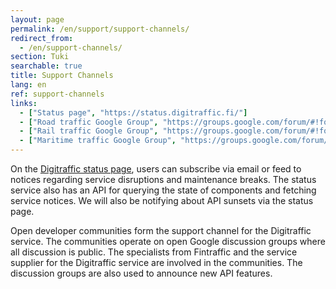 ```yaml
---
layout: page
permalink: /en/support/support-channels/
redirect_from:
  - /en/support-channels/
section: Tuki
searchable: true
title: Support Channels
lang: en
ref: support-channels
links:
  - ["Status page", "https://status.digitraffic.fi/"]
  - ["Road traffic Google Group", "https://groups.google.com/forum/#!forum/roaddigitrafficfi"]
  - ["Rail traffic Google Group", "https://groups.google.com/forum/#!forum/rata_digitraffic_fi"]
  - ["Maritime traffic Google Group", "https://groups.google.com/forum/#!forum/meridigitrafficfi"]
---
```


On the [Digitraffic status page](https://status.digitraffic.fi/), users can
subscribe via email or feed to notices regarding service disruptions and
maintenance breaks. The status service also has an API for querying the state of
components and fetching service notices. We will also be notifying about API
sunsets via the status page.

Open developer communities form the support channel for the Digitraffic service.
The communities operate on open Google discussion groups where all discussion is
public. The specialists from Fintraffic and the service supplier for the
Digitraffic service are involved in the communities. The discussion groups are
also used to announce new API features.
